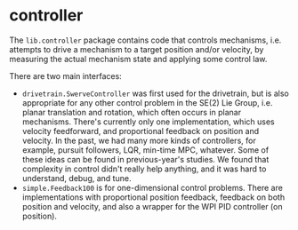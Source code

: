 # controller

The `lib.controller` package contains code that controls mechanisms, i.e. attempts
to drive a mechanism to a target position and/or velocity, by measuring the
actual mechanism state and applying some control law.

There are two main interfaces:

* `drivetrain.SwerveController` was first used for the drivetrain, but is also appropriate for
any other control problem in the SE(2) Lie Group, i.e. planar translation and
rotation, which often occurs in planar mechanisms.  There's currently only one implementation,
which uses velocity feedforward, and proportional feedback on position and velocity.
In the past, we had many more kinds of controllers, for example, pursuit followers,
LQR, min-time MPC, whatever.  Some of these ideas can be found in previous-year's
studies.  We found that complexity in control didn't really help anything,
and it was hard to understand, debug, and tune.
* `simple.Feedback100` is for one-dimensional control problems.  There are implementations
with proportional position feedback, feedback on both position and velocity, and also
a wrapper for the WPI PID controller (on position).

